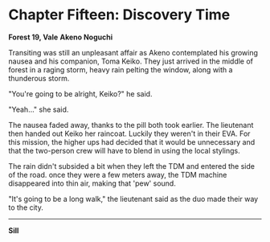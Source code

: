 # **Chapter Fifteen: Discovery Time**

**Forest 19, Vale**
**Akeno Noguchi**

Transiting was still an unpleasant affair as Akeno contemplated his growing nausea and his companion, Toma Keiko.
They just arrived in the middle of forest in a raging storm, heavy rain pelting the window, along with a thunderous storm.

"You're going to be alright, Keiko?" he said.

"Yeah..." she said.

The nausea faded away, thanks to the pill both took earlier. The lieutenant then handed out Keiko her raincoat. Luckily they weren't in their EVA. For this mission, the higher ups had decided that it would be unnecessary and that the two-person crew will have to blend in using the local stylings.

The rain didn't subsided a bit when they left the TDM and entered the side of the road. once they were a few meters away, the TDM machine disappeared into thin air, making that 'pew' sound.

"It's going to be a long walk," the lieutenant said as the duo made their way to the city.

***
**Sill**
